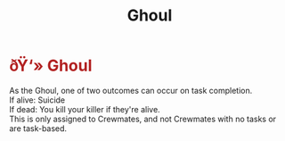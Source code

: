 ﻿---
lang: en-US
title: Ghoul
prev: Diseased
next: Gravestone
---
# <font color=#B22222>ðŸ‘» <b>Ghoul</b></font> <Badge text="Mixed" type="tip" vertical="middle"/>

As the Ghoul, one of two outcomes can occur on task completion.<br>
If alive: Suicide<br>
If dead: You kill your killer if they're alive.<br>
This is only assigned to Crewmates, and not Crewmates with no tasks or are task-based.